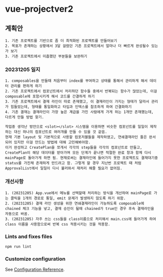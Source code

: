 # vue-projectver2

## 계획안

```
1. 기존 프로젝트를 기반으로 좀 더 최적화된 프로젝트를 만들어보기
2. 목표가 존재하는 상황에서 3달 걸렸던 기존 프로젝트에서 얼마나 더 빠르게 완성될수 있는가 보기
3. 기존 프로젝트에서 미흡했던 부분들을 보완하기
```

### 20231205 일지

```
1. composables을 만들때 처음부터 index를 부여하고 상태를 통해서 관리하게 해서 데이터 관리를 편하게 하기
2. 기존 프로젝트에서 컴포넌트에서 처리하던 함수들 중에서 반복되는 함수가 많았는데, 이걸 composable에 포함시키게 해서 코드를 간결하게 하기
3. 기존 프로젝트에서 결재 라인이 따로 존재했고, 이 결재라인이 가지는 형태가 달라서 관리가 힘들었는데, 형태를 통일화하고 타입과 인덱스를 참조하게 하여 간결화하기
4. 기존 결재는 결재라인이 가장 높은 계급을 가진 사람에게 가게 하는 1개만 존재했는데, 다르게 만들 방법 찾기.

작업중 생각난 방안으로 <slot></slot> 시스템을 이용하면 비슷한 컴포넌트를 일일이 제작하는 대신 하나의 컴포넌트로 여러개를 만들 수 있을 것 같음.
현재 기본 layout 및 기본적으로 사용할 컴포저블들을 제작하였고, 연쇄결재라인 틀은 완서되어 있지만 이걸 만드는 방법에 대해 고민해봐야함.
이거 완성하고 CreatePlan을 쪼개서 각각의 step들을 각각의 컴포넌트로 만들고, CreatePlan이 해당 데이터를 받아가며 모든 단계가 끝나면 적절한 완료 창과 함께 다시 mainPage로 돌아가게 하면 됨. 현재로써는 결재라인에 들어가지 못한 프로젝트도 결재대기중 status를 가진채 존재하게 만드려고 함. 그렇게 할 경우 지난번 프로젝트 때 처럼 ApprovalList에서 일일이 다시 불러와서 재처리 해줄 필요가 없어짐.
```

### 개선사항

```
1. (20231205) App.vue에서 메뉴를 선택할때 처리하는 방식을 개선하여 mainPage로 가는 클릭을 1개의 경로로 통일, emit 문제가 발생하지 않도록 하기 위함.
2. (20231205) 결재 라인 생성을 위한 연쇄결재라인이 가능하도록 composable에 chained 체크 기능을 넣고, 결재 승인이 될때 chained가 true인 경우 후속 결재라인을 자동으로 바꿈.
3. (20231205) 자주 쓰는 css들을 class이름으로 처리해서 main.css에 들어가게 하여 class 이름을 사용함으로써 반복 css 적용시키는 것을 적용함.
```

### Lints and fixes files

```
npm run lint
```

### Customize configuration

See [Configuration Reference](https://cli.vuejs.org/config/).
